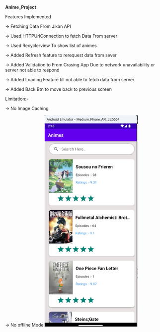 ******Anime_Project******

Features Implemented

-> Fetching Data From Jikan API


-> Used HTTPUrlConnection to fetch Data From server



-> Used Recyclerview To show list of animes 



-> Added Refresh feature to rerequest data from sever 


-> Added Validation to From Crasing App Due to network unavailability or server not able to respond


-> Added Loading Feature till not able to fetch data from server


-> Added Back Btn to move back to previous screen





      
Limitation:- 


-> No Image Caching


-> No offline Mode
<img src="app/src/main/res/drawable/ss1.png" width="300" />